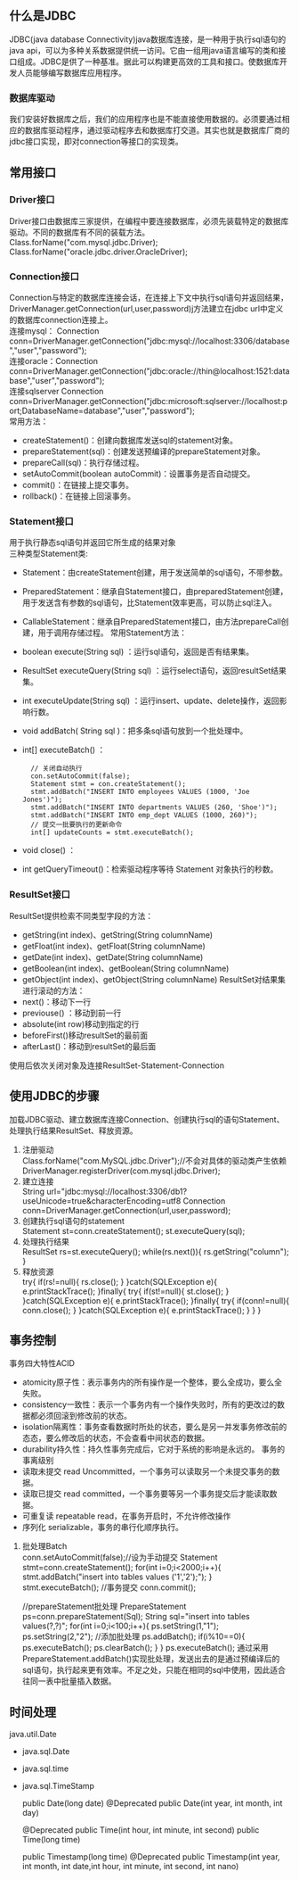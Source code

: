 ## 什么是JDBC
JDBC(java database Connectivity)java数据库连接，是一种用于执行sql语句的java api，可以为多种关系数据提供统一访问。它由一组用java语言编写的类和接口组成。JDBC是供了一种基准。据此可以构建更高效的工具和接口。使数据库开发人员能够编写数据库应用程序。
### 数据库驱动
我们安装好数据库之后，我们的应用程序也是不能直接使用数据的。必须要通过相应的数据库驱动程序，通过驱动程序去和数据库打交道。其实也就是数据库厂商的jdbc接口实现，即对connection等接口的实现类。

## 常用接口
### Driver接口
Driver接口由数据库三家提供，在编程中要连接数据库，必须先装载特定的数据库驱动。不同的数据库有不同的装载方法。
    Class.forName("com.mysql.jdbc.Driver);
    Class.forName("oracle.jdbc.driver.OracleDriver);
### Connection接口
Connection与特定的数据库连接会话，在连接上下文中执行sql语句并返回结果，DriverManager.getConnection(url,user,password)j方法建立在jdbc url中定义的数据库connection连接上。  
连接mysql： Connection conn=DriverManager.getConnection("jdbc:mysql://localhost:3306/database","user","password");  
连接oracle：Connection conn=DriverManager.getConnection("jdbc:oracle://thin@localhost:1521:database","user","password");  
连接sqlserver Connection conn=DriverManager.getConnection("jdbc:microsoft:sqlserver://localhost:port;DatabaseName=database","user","password");  
常用方法： 
* createStatement()：创建向数据库发送sql的statement对象。
* prepareStatement(sql)：创建发送预编译的prepareStatement对象。
* prepareCall(sql)：执行存储过程。
* setAutoCommit(boolean autoCommit)：设置事务是否自动提交。
* commit()：在链接上提交事务。
* rollback()：在链接上回滚事务。
### Statement接口
用于执行静态sql语句并返回它所生成的结果对象  
三种类型Statement类:  
* Statement：由createStatement创建，用于发送简单的sql语句，不带参数。
* PreparedStatement：继承自Statement接口，由preparedStatement创建，用于发送含有参数的sql语句，比Statement效率更高，可以防止sql注入。
* CallableStatement：继承自PreparedStatement接口，由方法prepareCall创建，用于调用存储过程。
常用Statement方法：   
* boolean execute(String sql) ：运行sql语句，返回是否有结果集。
* ResultSet executeQuery(String sql) ：运行select语句，返回resultSet结果集。
* int executeUpdate(String sql) ：运行insert、update、delete操作，返回影响行数。
* void addBatch( String sql )：把多条sql语句放到一个批处理中。
* int[] executeBatch() ：

        // 关闭自动执行 
        con.setAutoCommit(false); 
        Statement stmt = con.createStatement(); 
        stmt.addBatch("INSERT INTO employees VALUES (1000, 'Joe Jones')"); 
        stmt.addBatch("INSERT INTO departments VALUES (260, 'Shoe')"); 
        stmt.addBatch("INSERT INTO emp_dept VALUES (1000, 260)"); 
        // 提交一批要执行的更新命令 
        int[] updateCounts = stmt.executeBatch();
* void close() ：
* int getQueryTimeout()：检索驱动程序等待 Statement 对象执行的秒数。
### ResultSet接口
ResultSet提供检索不同类型字段的方法：  
* getString(int index)、getString(String columnName)
* getFloat(int index)、getFloat(String columnName)
* getDate(int index)、getDate(String columnName)
* getBoolean(int index)、getBoolean(String columnName)
* getObject(int index)、getObject(String columnName)
ResultSet对结果集进行滚动的方法：  
* next()：移动下一行
* previouse() ：移动到前一行
* absolute(int row)移动到指定的行
* beforeFirst()移动resultSet的最前面
* afterLast()：移动到resultSet的最后面

使用后依次关闭对象及连接ResultSet-Statement-Connection

## 使用JDBC的步骤
加载JDBC驱动、建立数据库连接Connection、创建执行sql的语句Statement、处理执行结果ResultSet、释放资源。   
1. 注册驱动  
    Class.forName("com.MySQL.jdbc.Driver");//不会对具体的驱动类产生依赖
    DriverManager.registerDriver(com.mysql.jdbc.Driver);
2. 建立连接  
    String url="jdbc:mysql://localhost:3306/db1?useUnicode=true&characterEncoding=utf8
    Connection conn=DriverManager.getConnection(url,user,password);
3. 创建执行sql语句的statement  
    Statement st=conn.createStatement();
    st.executeQuery(sql);
4. 处理执行结果  
    ResultSet rs=st.executeQuery();
    while(rs.next()){
        rs.getString("column");
    }
5. 释放资源  
   try{
       if(rs!=null){
           rs.close();
       }
   }catch(SQLException e){
       e.printStackTrace();
   }finally{
       try{
           if(st!=null){
               st.close();
           }
       }catch(SQLException e){
           e.printStackTrace();
       }finally{
           try{
               if(conn!=null){
                   conn.close();
               }
           }catch(SQLException e){
               e.printStackTrace();
           }
       }
   }

## 事务控制
事务四大特性ACID  
* atomicity原子性：表示事务内的所有操作是一个整体，要么全成功，要么全失败。
* consistency一致性：表示一个事务内有一个操作失败时，所有的更改过的数据都必须回滚到修改前的状态。
* isolation隔离性：事务查看数据时所处的状态，要么是另一并发事务修改前的态态，要么修改后的状态，不会查看中间状态的数据。
* durability持久性：持久性事务完成后，它对于系统的影响是永远的。
事务的事离级别  
* 读取未提交 read Uncommitted，一个事务可以读取另一个未提交事务的数据。
* 读取已提交 read committed，一个事务要等另一个事务提交后才能读取数据。
* 可重复读  repeatable read，在事务开启时，不允许修改操作
* 序列化 serializable，事务的串行化顺序执行。

1. 批处理Batch  
    conn.setAutoCommit(false);//设为手动提交
    Statement stmt=conn.createStatement();
    for(int i=0;i<2000;i++){
        stmt.addBatch("insert into tables values ('1','2');");
    }
    stmt.executeBatch();
    //事务提交
    conn.commit();

    //prepareStatement批处理
    PrepareStatement ps=conn.prepareStatement(Sql);
    String sql="insert into tables values(?,?)";
    for(int i=0;i<100;i++){
        ps.setString(1,"1");
        ps.setString(2,"2");
        //添加批处理
        ps.addBatch();
        if(i%10==0){
            ps.executeBatch();
            ps.clearBatch();
        }
    }
    ps.executeBatch();
通过采用PrepareStatement.addBatch()实现批处理，发送出去的是通过预编译后的sql语句，执行起来更有效率。不足之处，只能在相同的sql中使用，因此适合往同一表中批量插入数据。

## 时间处理  
java.util.Date
* java.sql.Date
* java.sql.time
* java.sql.TimeStamp

    public Date(long date) 
    @Deprecated
    public Date(int year, int month, int day) 

    @Deprecated
    public Time(int hour, int minute, int second)
    public Time(long time)


    public Timestamp(long time)
    @Deprecated
    public Timestamp(int year, int month, int date,int hour, int minute, int second, int nano) 
 